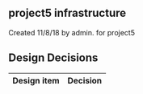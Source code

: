 ## project5 infrastructure

Created 11/8/18 by admin. for project5


## Design Decisions
| Design item                | Decision|
| :----------------------------------- | :--------------------------------------------------------------------------------|
